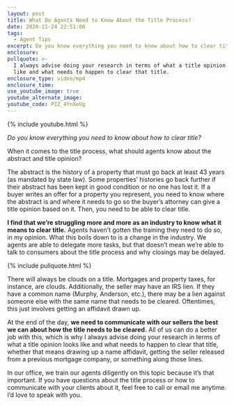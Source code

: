 ```yaml
---
layout: post
title: What Do Agents Need to Know About the Title Process?
date: 2020-11-24 22:51:00
tags:
  - Agent Tips
excerpt: Do you know everything you need to know about how to clear title?
enclosure:
pullquote: >-
  I always advise doing your research in terms of what a title opinion looks
  like and what needs to happen to clear that title.
enclosure_type: video/mp4
enclosure_time:
use_youtube_image: true
youtube_alternate_image:
youtube_code: PIZ_4YnXeUg
---
```


{% include youtube.html %}

*Do you know everything you need to know about how to clear title?*

When it comes to the title process, what should agents know about the abstract and title opinion?

The abstract is the history of a property that must go back at least 43 years (as mandated by state law). Some properties’ histories go back further if their abstract has been kept in good condition or no one has lost it. If a buyer writes an offer for a property you represent, you need to know where the abstract is and where it needs to go so the buyer’s attorney can give a title opinion based on it. Then, you need to be able to clear title.&nbsp;

**I find that we’re struggling more and more as an industry to know what it means to clear title.** Agents haven’t gotten the training they need to do so, in my opinion. What this boils down to is a change in the industry. We agents are able to delegate more tasks, but that doesn’t mean we’re able to talk to consumers about the title process and why closings may be delayed.

{% include pullquote.html %}

There will always be clouds on a title. Mortgages and property taxes, for instance, are clouds. Additionally, the seller may have an IRS lien. If they have a common name (Murphy, Anderson, etc.), there may be a lien against someone else with the same name that needs to be cleared. Oftentimes, this just involves getting an affidavit drawn up.&nbsp;

At the end of the day, **we need to communicate with our sellers the best we can about how the title needs to be cleared.** All of us can do a better job with this, which is why I always advise doing your research in terms of what a title opinion looks like and what needs to happen to clear that title, whether that means drawing up a name affidavit, getting the seller released from a previous mortgage company, or something along those lines.&nbsp;

In our office, we train our agents diligently on this topic because it’s that important. If you have questions about the title process or how to communicate with your clients about it, feel free to call or email me anytime. I’d love to speak with you.